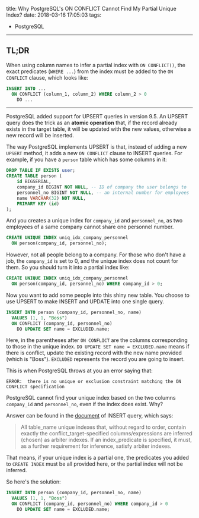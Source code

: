 title: Why PostgreSQL's ON CONFLICT Cannot Find My Partial Unique Index?
date: 2018-03-16 17:05:03
tags:
- PostgreSQL
---
## TL;DR

When using column names to infer a partial index with `ON CONFLICT()`, the exact predicates (`WHERE ...`) from the index must be added to the `ON CONFLICT` clause, which looks like:

```sql
INSERT INTO ...
  ON CONFLICT (column_1, column_2) WHERE column_2 > 0
    DO ...
```

- - -

PostgreSQL added support for UPSERT queries in version 9.5. An UPSERT query does the trick as an **atomic operation** that, if the record already exists in the target table, it will be updated with the new values, otherwise a new record will be inserted.

The way PostgreSQL implements UPSERT is that, instead of adding a new `UPSERT` method, it adds a new `ON CONFLICT` clause to INSERT queries. For example, if you have a `person` table which has some columns in it:

```sql
DROP TABLE IF EXISTS user;
CREATE TABLE person (
    id BIGSERIAL,
    company_id BIGINT NOT NULL, -- ID of company the user belongs to
    personnel_no BIGINT NOT NULL, -- an internal number for employees
    name VARCHAR(32) NOT NULL,
    PRIMARY KEY (id)
);
```

And you creates a unique index for `company_id` and `personnel_no`, as two employees of a same company cannot share one personnel number.

```sql
CREATE UNIQUE INDEX uniq_idx_company_personnel
  ON person(company_id, personnel_no);
```

However, not all people belong to a company. For those who don't have a job, the `company_id` is set to 0, and the unique index does not count for them. So you should turn it into a partial index like:

```sql
CREATE UNIQUE INDEX uniq_idx_company_personnel
  ON person(company_id, personnel_no) WHERE company_id > 0;
```

Now you want to add some people into this shiny new table. You choose to use UPSERT to make INSERT and UPDATE into one single query.

```sql
INSERT INTO person (company_id, personnel_no, name)
  VALUES (1, 1, "Boss")
  ON CONFLICT (company_id, personnel_no)
    DO UPDATE SET name = EXCLUDED.name;
```

Here, in the parentheses after `ON CONFLICT` are the columns corresponding to those in the unique index. `DO UPDATE SET name = EXCLUDED.name` means if there is conflict, update the existing record with the new name provided (which is "Boss"). `EXCLUDED` represents the record you are going to insert.

This is when PostgreSQL throws at you an error saying that:

```
ERROR:  there is no unique or exclusion constraint matching the ON CONFLICT specification
```

PostgreSQL cannot find your unique index based on the two columns `company_id` and `personnel_no`, even if the index does exist. Why?

Answer can be found in the [document](https://www.postgresql.org/docs/9.6/static/sql-insert.html#SQL-ON-CONFLICT) of INSERT query, which says:

> All table_name unique indexes that, without regard to order, contain exactly the conflict_target-specified columns/expressions are inferred (chosen) as arbiter indexes. If an index_predicate is specified, it must, as a further requirement for inference, satisfy arbiter indexes.

That means, if your unique index is a partial one, the predicates you added to `CREATE INDEX` must be all provided here, or the partial index will not be inferred.

So here's the solution:

```sql
INSERT INTO person (company_id, personnel_no, name)
  VALUES (1, 1, "Boss")
  ON CONFLICT (company_id, personnel_no) WHERE company_id > 0
    DO UPDATE SET name = EXCLUDED.name;
```
